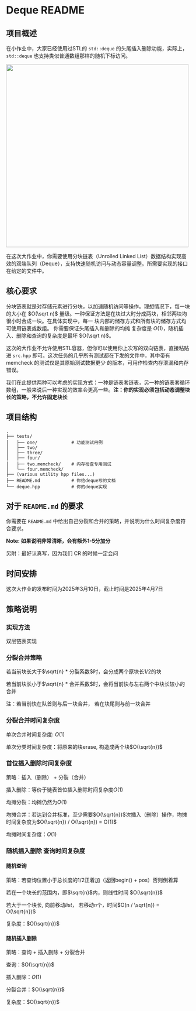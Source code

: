 # Deque README


## 项目概述

在小作业中，大家已经使用过STL的 `std::deque` 的头尾插入删除功能，实际上，`std::deque` 也支持类似普通数组那样的随机下标访问。


<img src="https://www.oreilly.com/api/v2/epubs/9781787120952/files/assets/fd7f0c6e-e5cb-400d-ad2f-c38e91772682.png" width="500">

在这次大作业中，你需要使用分块链表（Unrolled Linked List）数据结构实现高效的双端队列（Deque），支持快速随机访问与动态容量调整。所需要实现的接口在给定的文件中。

## 核心要求

分块链表就是对存储元素进行分块，以加速随机访问等操作。理想情况下，每一块的大小在 $O(\sqrt n)$ 量级。一种保证方法是在块过大时分成两块，相邻两块均很小时合成一块。在具体实现中，每一
块内部的储存方式和所有块的储存方式均可使用链表或数组。 你需要保证头尾插入和删除的均摊
复杂度是 $O(1)$，随机插入、删除和查询的复杂度是最坏 $O(\sqrt n)$。

这次的大作业不允许使用STL容器，但你可以使用你上次写的双向链表，直接粘贴进 `src.hpp` 即可。这次任务的几乎所有测试都在下发的文件中，其中带有 memcheck 的测试仅是其原始测试数据更少
的版本，可用作检查内存泄漏和内存错误。

我们在此提供两种可以考虑的实现方式：一种是链表套链表，另一种的链表套循环数组，一般来说后一种实现的效率会更高一些。**注：你的实现必须包括动态调整块长的策略，不允许固定块长**

## 项目结构

```
.
├── tests/
│   ├── one/             # 功能测试用例
│   ├── two/      
│   ├── three/      
│   ├── four/      
│   ├── two.memcheck/    # 内存检查专用测试
│   └── four.memcheck/    
├── (various utility hpp files...)
├── README.md            # 你给deque写的文档
└── deque.hpp            # 你的deque实现
```

## 对于 `README.md` 的要求

你需要在 `README.md` 中给出自己分裂和合并的策略，并说明为什么时间复杂度符合要求。

**Note: 如果说明非常清晰，会有额外1-5分加分**

另附：最好认真写，因为我们 CR 的时候一定会问

## 时间安排

这次大作业的发布时间为2025年3月10日，截止时间是2025年4月7日

## 策略说明

### 实现方法

双层链表实现

### 分裂合并策略

若当前块长大于$\sqrt{n} * 分裂系数$时，会分成两个原块长$1/2$的块

若当前块长小于$\sqrt{n} * 合并系数$时，会将当前快与左右两个中块长较小的合并

注：若当前快在队首则与后一块合并， 若在块尾则与前一块合并

### 分裂合并时间复杂度

单次合并时间复杂度: $O(1)$

单次分类时间复杂度：将原来的块erase, 构造成两个块$O(\sqrt{n})$


### 首位插入删除时间复杂度

策略：插入（删除） + 分裂（合并）

插入删除：等价于链表首位插入删除时间复杂度$O(1)$

均摊分裂：均摊仍然为$O(1)$

均摊合并：若达到合并标准，至少需要$O(\sqrt{n})$次插入（删除）操作，均摊时间复杂度为$O(\sqrt{n}) / O(\sqrt{n}) = O(1)$

均摊时间复杂度：$O(1)$

### 随机插入删除 查询时间复杂度

#### 随机查询

策略：若查询位置小于总长度的$1/2$正着加（返回begin() + pos）否则倒着算

若在一个块长的范围内，即$\sqrt{n}$内，则线性时间 $O(\sqrt{n})$

若大于一个块长, 向前移动$list$， 若移动$n$个，时间$O(n / \sqrt{n}) = O(\sqrt{n})$

复杂度：$O(\sqrt{n})$

#### 随机插入删除

策略：查询 + 插入删除 + 分裂合并

查询：$O(\sqrt{n})$

插入删除：$O(1)$

分裂合并：$O(\sqrt{n})$

复杂度：$O(\sqrt{n})$

